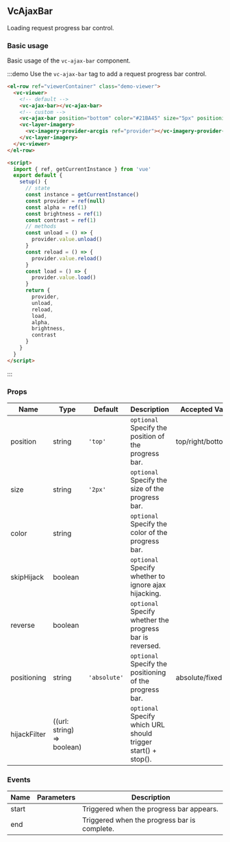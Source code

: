 <!--
 * @Author: zouyaoji@https://github.com/zouyaoji
 * @Date: 2022-01-27 16:43:45
 * @LastEditTime: 2022-02-17 16:31:47
 * @LastEditors: zouyaoji
 * @Description:
 * @FilePath: \vue-cesium@next\website\docs\en-US\controls\vc-ajax-bar.md
-->

## VcAjaxBar

Loading request progress bar control.

### Basic usage

Basic usage of the `vc-ajax-bar` component.

:::demo Use the `vc-ajax-bar` tag to add a request progress bar control.

```html
<el-row ref="viewerContainer" class="demo-viewer">
  <vc-viewer>
    <!-- default -->
    <vc-ajax-bar></vc-ajax-bar>
    <!-- custom -->
    <vc-ajax-bar position="bottom" color="#21BA45" size="5px" positioning="fixed"></vc-ajax-bar>
    <vc-layer-imagery>
      <vc-imagery-provider-arcgis ref="provider"></vc-imagery-provider-arcgis>
    </vc-layer-imagery>
  </vc-viewer>
</el-row>

<script>
  import { ref, getCurrentInstance } from 'vue'
  export default {
    setup() {
      // state
      const instance = getCurrentInstance()
      const provider = ref(null)
      const alpha = ref(1)
      const brightness = ref(1)
      const contrast = ref(1)
      // methods
      const unload = () => {
        provider.value.unload()
      }
      const reload = () => {
        provider.value.reload()
      }
      const load = () => {
        provider.value.load()
      }
      return {
        provider,
        unload,
        reload,
        load,
        alpha,
        brightness,
        contrast
      }
    }
  }
</script>
```

:::

### Props

| Name         | Type                       | Default      | Description                                                   | Accepted Values       |
| ------------ | -------------------------- | ------------ | ------------------------------------------------------------- | --------------------- |
| position     | string                     | `'top'`      | `optional` Specify the position of the progress bar.          | top/right/bottom/left |
| size         | string                     | `'2px'`      | `optional` Specify the size of the progress bar.              |
| color        | string                     |              | `optional` Specify the color of the progress bar.             |
| skipHijack   | boolean                    |              | `optional` Specify whether to ignore ajax hijacking.          |
| reverse      | boolean                    |              | `optional` Specify whether the progress bar is reversed.      |
| positioning  | string                     | `'absolute'` | `optional` Specify the positioning of the progress bar.       | absolute/fixed        |
| hijackFilter | ((url: string) => boolean) |              | `optional` Specify which URL should trigger start() + stop(). |                       |

### Events

| Name  | Parameters | Description                                  |
| ----- | ---------- | -------------------------------------------- |
| start |            | Triggered when the progress bar appears.     |
| end   |            | Triggered when the progress bar is complete. |

